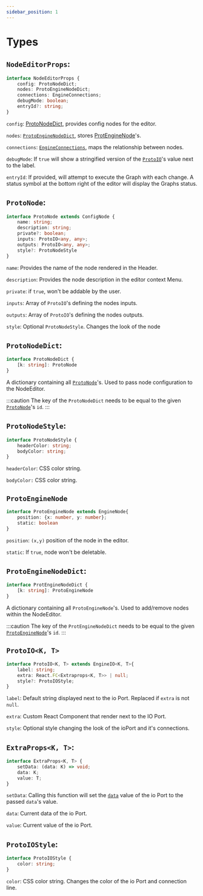 ```yaml
---
sidebar_position: 1
---
```

# Types

## `NodeEditorProps`:

```ts   
interface NodeEditorProps {
    config: ProtoNodeDict;
    nodes: ProtoEngineNodeDict;
    connections: EngineConnections;
    debugMode: boolean;
    entryId?: string;
}
```

`config`: [ProtoNodeDict](#protonodedict), provides config nodes for the editor.

`nodes`: [`ProtoEngineNodeDict`](#protoenginenodedict), stores [ProtEngineNode](#protoenginenode)'s.

`connections`: [`EngineConnections`](../Documentation/connectionTypes.md#engineconnections), maps the relationship between nodes.

`debugMode`: If `true` will show a stringified version of the [`ProtoIO`](#protoiok-t)'s value next to the label.

`entryId`: If provided, will attempt to execute the Graph with each change. A status symbol at the bottom right of the editor will display the Graphs status.

## `ProtoNode`: 

```ts
interface ProtoNode extends ConfigNode {
    name: string;
    description: string;
    private?: boolean;
    inputs: ProtoIO<any, any>;
    outputs: ProtoIO<any, any>;
    style?: ProtoNodeStyle
}
```

`name`: Provides the name of the node rendered in the Header.

`description`: Provides the node description in the editor context Menu.

`private`: if `true`, won't be addable by the user.

`inputs`: Array of `ProtoIO`'s defining the nodes inputs.

`outputs`: Array of `ProtoIO`'s defining the nodes outputs.

`style`: Optional `ProtoNodeStyle`. Changes the look of the node


## `ProtoNodeDict`:

```ts
interface ProtoNodeDict {
    [k: string]: ProtoNode
}
```

A dictionary containing all [`ProtoNode`](#protonode)'s. Used to pass node configuration to the NodeEditor.

:::caution
The key of the `ProtoNodeDict` needs to be equal to the given [`ProtoNode`](#protonode)'s `id`.
:::

## `ProtoNodeStyle`:

```ts
interface ProtoNodeStyle {
    headerColor: string;
    bodyColor: string;
}
```

`headerColor`: CSS color string.

`bodyColor:` CSS color string.

## `ProtoEngineNode`

```ts
interface ProtoEngineNode extends EngineNode{
    position: {x: number, y: number};
    static: boolean
}
```

`position`: `(x,y)` position of the node in the editor.

`static`: If `true`, node won't be deletable.

## `ProtoEngineNodeDict`:

```ts
interface ProtEngineNodeDict {
    [k: string]: ProtoEngineNode
}
```

A dictionary containing all `ProtoEngineNode`'s. Used to add/remove nodes within the NodeEditor.

:::caution
The key of the `ProtEngineNodeDict` needs to be equal to the given [`ProtoEngineNode`](#protonode)'s `id`.
:::

## `ProtoIO<K, T>`

```ts
interface ProtoIO<K, T> extends EngineIO<K, T>{
    label: string;
    extra: React.FC<Extraprops<K, T>> | null;
    style?: ProtoIOStyle;
}
```

`label`: Default string displayed next to the io Port. Replaced if `extra` is not `null`.

`extra`: Custom React Component that render next to the IO Port.

`style`: Optional style changing the look of the ioPort and it's connections.

## `ExtraProps<K, T>`:

```ts
interface ExtraProps<K, T> {
    setData: (data: K) => void;
    data: K;
    value: T;
}
```

`setData`: Calling this function will set the [`data`](../Documentation/connectionTypes.md#engineiok-t) value of the io Port to the passed `data`'s value.

`data`: Current data of the io Port.

`value`: Current value of the io Port. 

## `ProtoIOStyle`:

```ts
interface ProtoIOStyle {
    color: string;
}
```

`color`: CSS color string. Changes the color of the io Port and connection line.